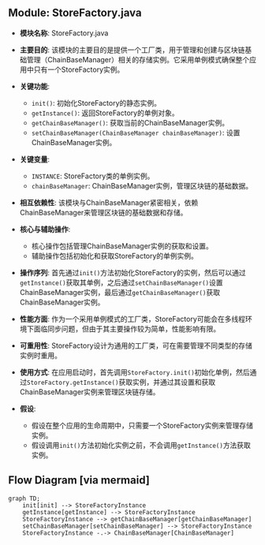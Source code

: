 ## Module: StoreFactory.java
- **模块名称**: StoreFactory.java

- **主要目的**: 该模块的主要目的是提供一个工厂类，用于管理和创建与区块链基础管理（ChainBaseManager）相关的存储实例。它采用单例模式确保整个应用中只有一个StoreFactory实例。

- **关键功能**:
  - `init()`: 初始化StoreFactory的静态实例。
  - `getInstance()`: 返回StoreFactory的单例对象。
  - `getChainBaseManager()`: 获取当前的ChainBaseManager实例。
  - `setChainBaseManager(ChainBaseManager chainBaseManager)`: 设置ChainBaseManager实例。

- **关键变量**:
  - `INSTANCE`: StoreFactory类的单例实例。
  - `chainBaseManager`: ChainBaseManager实例，管理区块链的基础数据。

- **相互依赖性**: 该模块与ChainBaseManager紧密相关，依赖ChainBaseManager来管理区块链的基础数据和存储。

- **核心与辅助操作**:
  - 核心操作包括管理ChainBaseManager实例的获取和设置。
  - 辅助操作包括初始化和获取StoreFactory的单例实例。

- **操作序列**: 首先通过`init()`方法初始化StoreFactory的实例，然后可以通过`getInstance()`获取其单例，之后通过`setChainBaseManager()`设置ChainBaseManager实例，最后通过`getChainBaseManager()`获取ChainBaseManager实例。

- **性能方面**: 作为一个采用单例模式的工厂类，StoreFactory可能会在多线程环境下面临同步问题，但由于其主要操作较为简单，性能影响有限。

- **可重用性**: StoreFactory设计为通用的工厂类，可在需要管理不同类型的存储实例时重用。

- **使用方式**: 在应用启动时，首先调用`StoreFactory.init()`初始化单例，然后通过`StoreFactory.getInstance()`获取实例，并通过其设置和获取ChainBaseManager实例来管理区块链存储。

- **假设**:
  - 假设在整个应用的生命周期中，只需要一个StoreFactory实例来管理存储实例。
  - 假设调用`init()`方法初始化实例之前，不会调用`getInstance()`方法获取实例。
## Flow Diagram [via mermaid]
```mermaid
graph TD;
    init[init] --> StoreFactoryInstance
    getInstance[getInstance] --> StoreFactoryInstance
    StoreFactoryInstance --> getChainBaseManager[getChainBaseManager]
    setChainBaseManager[setChainBaseManager] --> StoreFactoryInstance
    StoreFactoryInstance -.-> ChainBaseManager[ChainBaseManager]
```
